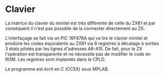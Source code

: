 # Clavier

La matrice du clavier du minitel est très différente de celle du ZX81 et par conséquent il n'est pas possible de la connecter directement au ZX.

L'interfaçage se fait via un PIC 16F876A qui va lire le clavier minitel et produire les codes équivalents au ZX81 via 8 registres à décalage à sorties 3 états pilotés par les lignes d'adresses A8-A15. De fait, pour le ZX l'opération est transparente et ne nécessite pas de modifier le code en ROM.
Les registres sont implantés dans le CPLD.

Le programme est écrit en C (CC5X) sous MPLAB.
